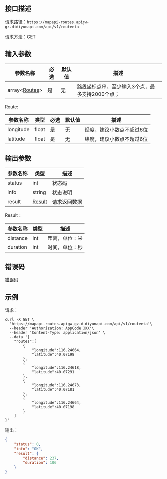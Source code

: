 ## 接口描述
请求路径：`https://mapapi-routes.apigw-gz.didiyunapi.com/api/v1/routeeta`

请求方法：GET
## 输入参数
|参数名称 | 必选 | 默认值 | 描述|
|--------|-----|-----|-----|
|array<[Routes](#Route)> | 是 | 无 |路线坐标点串，至少输入3个点，最多支持2000个点；|

<span id="Route"></span>
Route:

|参数名称  | 类型 | 必选| 默认值 |  描述 |
|--------|-----|-----|-----|-----|
|longitude  | float  |是 | 无 |经度，建议小数点不超过6位 |
|latitude   | float  |是 | 无 |纬度，建议小数点不超过6位 |

## 输出参数
|参数名称  | 类型 | 描述|
|--------|-----|-----|
|status | int  |状态码 |
|info|string|状态说明	|
|result | [Result](#Result)|请求返回数据 |

<span id="Result"></span>
Result：

|参数名称  | 类型 | 描述 |
|--------|-----|-----|
|distance   | int  |距离，单位：米 |
|duration   | int  |时间，单位：秒 |

## 错误码
[错误码](/static/apimarket-docs/services/地图开放平台/错误码.md#errorCode)

## 示例

请求：
``` shell
curl -X GET \
  'https://mapapi-routes.apigw-gz.didiyunapi.com/api/v1/routeeta'\
  --header 'Authorization: AppCode XXX'\
  --header 'Content-Type: application/json' \
  --data '{
    "routes":[
        {
            "longitude":116.24664,
            "latitude":40.07198
        },
        {
            "longitude":116.24618,
            "latitude":40.07291
        },
        {
            "longitude":116.24673,
            "latitude":40.07181
        },
        {
            "longitude":116.24664,
            "latitude":40.07198
        }
    ]
}'
```
输出：
``` json
{
    "status": 0,
    "info": "OK",
    "result": {
        "distance": 237,
        "duration": 106
    }
}
```

